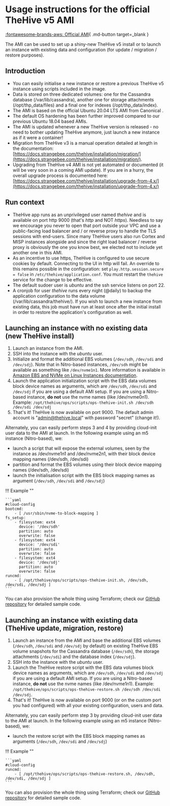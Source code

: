 # Usage instructions for the official TheHive v5 AMI

[:fontawesome-brands-aws: Official AMI](https://aws.amazon.com/marketplace/pp/prodview-gcjij3iscupae){ .md-button target=_blank }

The AMI can be used to set up a shiny-new TheHive v5 install or to launch an instance with existing data and configuration (for update / migration / restore purposes).

## Introduction

* You can easily initialise a new instance or restore a previous TheHive v5 instance using scripts included in the image.
* Data is stored on three dedicated volumes: one for the Cassandra database (/var/lib/cassandra), another one for storage attachments (/opt/thp_data/files) and a final one for indexes (/opt/thp_data/index).
* The AMI is based on the official Ubuntu 20.04 LTS AMI from Canonical .
* The default OS hardening has been further improved compared to our previous Ubuntu 18.04 based AMIs.
* The AMI is updated whenever a new TheHive version is released - no need to bother updating TheHive anymore, just launch a new instance as if it were a container!
* Migration from TheHive v3 is a manual operation detailed at length in the documentation: [https://docs.strangebee.com/thehive/installation/migration/](https://docs.strangebee.com/thehive/installation/migration/).
* Upgrading from TheHive v4 AMI is not yet automated or documented (it will be very soon in a coming AMI update). If you are in a hurry, the overall upgrade process is documented here: [https://docs.strangebee.com/thehive/installation/upgrade-from-4.x/](https://docs.strangebee.com/thehive/installation/upgrade-from-4.x/)

## Run context

* TheHive app runs as an unprivileged user named _thehive_ and is available on port http 9000 (that's _http_ and NOT _https_). Needless to say we encourage you never to open that port outside your VPC and use a public-facing load balancer and / or reverse proxy to handle the TLS sessions with end-users. Since many TheHive users also run Cortex and MISP instances alongside and since the right load balancer / reverse proxy is obviously the one you know best, we elected not to include yet another one in this AMI.
* As an incentive to use https, TheHive is configured to use secure cookies by default. Connecting to the UI in http will fail. An override to this remains possible in the configuration: set `play.http.session.secure = false` in `/etc/thehive/application.conf`. You must restart the `thehive` service for the change to be effective.
* The default sudoer user is _ubuntu_ and the ssh service listens on port 22.
* A cronjob for user _thehive_ runs every night (@daily) to backup the application configuration to the data volume (/var/lib/cassandra/thehive/). If you wish to launch a new instance from existing data, this job must have run at least once after the initial install in order to restore the application's configuration as well.

## Launching an instance with no existing data (new TheHive install)

1. Launch an instance from the AMI.
2. SSH into the instance with the _ubuntu_ user.
3. Initialize and format the additional EBS volumes (`/dev/sdh`, `/dev/sdi` and `/dev/sdj`). Note that in Nitro-based instances, `/dev/sdh` might be available as something like `/dev/nvme1n1`. More information is available in [Amazon EBS and NVMe on Linux Instances documentation](https://docs.aws.amazon.com/AWSEC2/latest/UserGuide/nvme-ebs-volumes.html#identify-nvme-ebs-device).
4. Launch the application initialization script with the EBS data volumes block device names as arguments, which are `/dev/sdh`, `/dev/sdi` and `/dev/sdj` if you are using a default AMI setup. If you are using a Nitro-based instance, **do not** use the nvme names (like /dev/nvme0n1). Example: `/opt/thehive/ops/scripts/ops-thehive-init.sh /dev/sdh /dev/sdi /dev/sdj`
5. That's it! TheHive is now available on port 9000. The default admin account is "admin@thehive.local" with password "secret" (change it!).

Alternately, you can easily perform steps 3 and 4 by providing cloud-init user data to the AMI at launch. In the following example using an m5 instance (Nitro-based), we:
* launch a script that will expose the external volumes, seen by the instance as /dev/nvme1n1 and /dev/nvme2n1, with their block device mapping names (/dev/sdh, /dev/sdi)
* partition and format the EBS volumes using their block device mapping names (/dev/sdh, /dev/sdi)
*  launch the initialisation script with the EBS block mapping names as argument (`/dev/sdh`, `/dev/sdi` and `/dev/sdj`)


!!! Example ""

    ```yaml
    #cloud-config
    bootcmd:
        - [ /usr/sbin/nvme-to-block-mapping ]
    fs_setup:
        - filesystem: ext4
          device: '/dev/sdh'
          partition: auto
          overwrite: false
        - filesystem: ext4
          device: '/dev/sdi'
          partition: auto
          overwrite: false
        - filesystem: ext4
          device: '/dev/sdj'
          partition: auto
          overwrite: false
    runcmd:
        - [ /opt/thehive/ops/scripts/ops-thehive-init.sh, /dev/sdh, /dev/sdi, /dev/sdj ]
    ```

You can also provision the whole thing using Terraform; check our [GitHub repository](https://github.com/StrangeBeeCorp/cloud-distrib-resources/tree/master/aws) for detailed sample code.

## Launching an instance with existing data (TheHive update, migration, restore)

1. Launch an instance from the AMI and base the additional EBS volumes (`/dev/sdh`, `/dev/sdi` and `/dev/sdj` by default) on existing TheHive EBS volume snapshots for the Cassandra database (`/dev/sdh`), the storage attachments (`/dev/sdi`) and the database index (`/dev/sdj`).
2. SSH into the instance with the _ubuntu_ user.
3. Launch the TheHive restore script with the EBS data volumes block device names as arguments, which are `/dev/sdh`, `/dev/sdi` and `/dev/sdj` if you are using a default AMI setup. If you are using a Nitro-based instance, **do not** use the nvme names (like /dev/nvme1n1). Example: `/opt/thehive/ops/scripts/ops-thehive-restore.sh /dev/sdh /dev/sdi /dev/sdj`.
4. That's it! TheHive is now available on port 9000 (or on the custom port you had configured) with all your existing configuration, users and data.

Alternately, you can easily perform step 3 by providing cloud-init user data to the AMI at launch. In the following example using an m5 instance (Nitro-based), we:

*  launch the restore script with the EBS block mapping names as arguments (`/dev/sdh`, `/dev/sdi` and `/dev/sdj`)

!!! Example ""

    ```yaml
    #cloud-config
    runcmd:
        - [ /opt/thehive/ops/scripts/ops-thehive-restore.sh, /dev/sdh, /dev/sdi, /dev/sdj ]
    ```

You can also provision the whole thing using Terraform; check our [GitHub repository](https://github.com/StrangeBeeCorp/cloud-distrib-resources/tree/master/aws) for detailed sample code.
